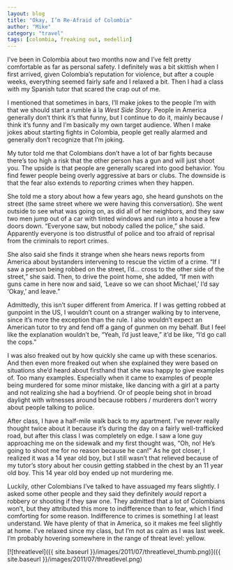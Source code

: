 ```yaml
---
layout: blog
title: "Okay, I’m Re-Afraid of Colombia"
author: "Mike"
category: "travel"
tags: [colombia, freaking out, medellin]
---
```


I’ve been in Colombia about two months now and I’ve felt pretty comfortable as far as personal safety. I definitely was a bit skittish when I first arrived, given Colombia’s reputation for violence, but after a couple weeks, everything seemed fairly safe and I relaxed a bit. Then I had a class with my Spanish tutor that scared the crap out of me.

I mentioned that sometimes in bars, I’ll make jokes to the people I’m with that we should start a rumble á la *West Side Story*. People in America generally don’t think it’s that funny, but I continue to do it, mainly because *I* think it’s funny and I’m basically my own target audience. When I make jokes about starting fights in Colombia, people get really alarmed and generally don’t recognize that I’m joking.

My tutor told me that Colombians don’t have a lot of bar fights because there’s too high a risk that the other person has a gun and will just shoot you. The upside is that people are generally scared into good behavior. You find fewer people being overly aggressive at bars or clubs. The downside is that the fear also extends to *reporting* crimes when they happen.

She told me a story about how a few years ago, she heard gunshots on the street (the same street where we were having this conversation). She went outside to see what was going on, as did all of her neighbors, and they saw two men jump out of a car with tinted windows and run into a house a few doors down. “Everyone saw, but nobody called the police,” she said. Apparently everyone is too distrustful of police and too afraid of reprisal from the criminals to report crimes.

She also said she finds it strange when she hears news reports from America about bystanders intervening to rescue the victim of a crime. “If I saw a person being robbed on the street, I’d… cross to the other side of the street,” she said. Then, to drive the point home, she added, “If men with guns came in here now and said, ‘Leave so we can shoot Michael,’ I’d say ‘Okay,’ and leave.”

Admittedly, this isn’t super different from America. If I was getting robbed at gunpoint in the US, I wouldn’t count on a stranger walking by to intervene, since it’s more the exception than the rule. I also wouldn’t expect an American tutor to try and fend off a gang of gunmen on my behalf. But I feel like the explanation wouldn’t be, “Yeah, I’d just leave,” it’d be like, “I’d go call the cops.”

I was also freaked out by how quickly she came up with these scenarios. And then even more freaked out when she explained they were based on situations she’d heard about firsthand that she was happy to give examples of. Too many examples. Especially when it came to examples of people being murdered for some minor mistake, like dancing with a girl at a party and not realizing she had a boyfriend. Or of people being shot in broad daylight with witnesses around because robbers / murderers don’t worry about people talking to police.

After class, I have a half-mile walk back to my apartment. I’ve never really thought twice about it because it’s during the day on a fairly well-trafficked road, but after this class I was completely on edge. I saw a lone guy approaching me on the sidewalk and my first thought was, “Oh, no! He’s going to shoot me for no reason because he can!” As he got closer, I realized it was a 14 year old boy, but I still wasn’t that relieved because of my tutor’s story about her cousin getting stabbed in the chest by an 11 year old boy. This 14 year old boy ended up not murdering me.

Luckily, other Colombians I’ve talked to have assuaged my fears slightly. I asked some other people and they said they definitely *would* report a robbery or shooting if they saw one. They admitted that a lot of Colombians won’t, but they attributed this more to indifference than to fear, which I find comforting for some reason. Indifference to crimes is something I at least understand. We have plenty of that in America, so it makes me feel slightly at home. I’ve relaxed since my class, but I’m not as calm as I was last week. I’m probably hovering somewhere in the range of threat level: yellow.

[![threatlevel]({{ site.baseurl }}/images/2011/07/threatlevel_thumb.png)]({{ site.baseurl }}/images/2011/07/threatlevel.png)

